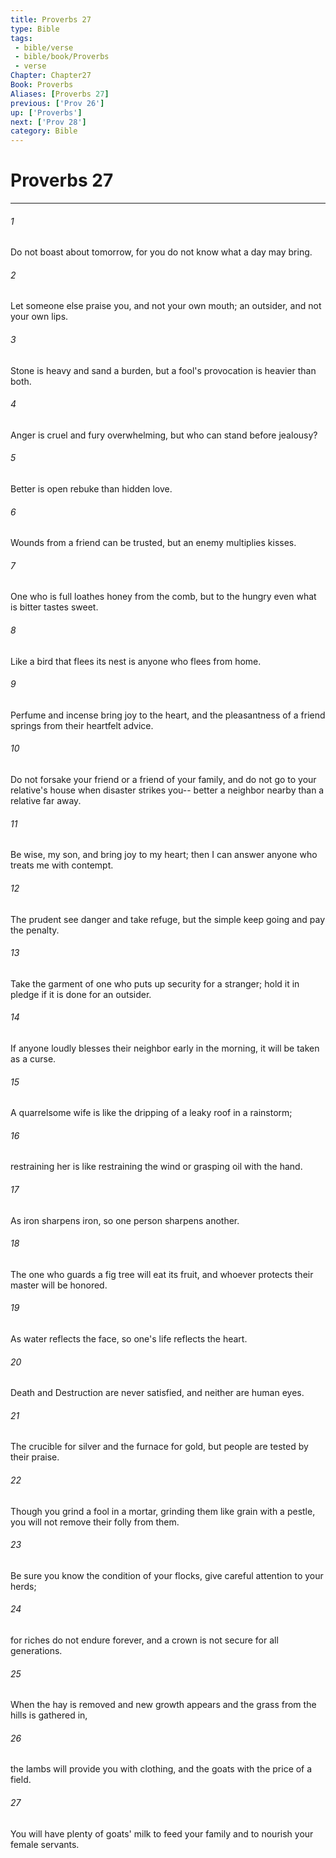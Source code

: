 ```yaml
---
title: Proverbs 27
type: Bible
tags:
 - bible/verse
 - bible/book/Proverbs
 - verse
Chapter: Chapter27
Book: Proverbs
Aliases: [Proverbs 27]
previous: ['Prov 26']
up: ['Proverbs']
next: ['Prov 28']
category: Bible
---
```

# Proverbs 27

***


###### 1 
Do not boast about tomorrow, for you do not know what a day may bring. 

###### 2 
Let someone else praise you, and not your own mouth; an outsider, and not your own lips. 

###### 3 
Stone is heavy and sand a burden, but a fool's provocation is heavier than both. 

###### 4 
Anger is cruel and fury overwhelming, but who can stand before jealousy? 

###### 5 
Better is open rebuke than hidden love. 

###### 6 
Wounds from a friend can be trusted, but an enemy multiplies kisses. 

###### 7 
One who is full loathes honey from the comb, but to the hungry even what is bitter tastes sweet. 

###### 8 
Like a bird that flees its nest is anyone who flees from home. 

###### 9 
Perfume and incense bring joy to the heart, and the pleasantness of a friend springs from their heartfelt advice. 

###### 10 
Do not forsake your friend or a friend of your family, and do not go to your relative's house when disaster strikes you-- better a neighbor nearby than a relative far away. 

###### 11 
Be wise, my son, and bring joy to my heart; then I can answer anyone who treats me with contempt. 

###### 12 
The prudent see danger and take refuge, but the simple keep going and pay the penalty. 

###### 13 
Take the garment of one who puts up security for a stranger; hold it in pledge if it is done for an outsider. 

###### 14 
If anyone loudly blesses their neighbor early in the morning, it will be taken as a curse. 

###### 15 
A quarrelsome wife is like the dripping of a leaky roof in a rainstorm; 

###### 16 
restraining her is like restraining the wind or grasping oil with the hand. 

###### 17 
As iron sharpens iron, so one person sharpens another. 

###### 18 
The one who guards a fig tree will eat its fruit, and whoever protects their master will be honored. 

###### 19 
As water reflects the face, so one's life reflects the heart. 

###### 20 
Death and Destruction are never satisfied, and neither are human eyes. 

###### 21 
The crucible for silver and the furnace for gold, but people are tested by their praise. 

###### 22 
Though you grind a fool in a mortar, grinding them like grain with a pestle, you will not remove their folly from them. 

###### 23 
Be sure you know the condition of your flocks, give careful attention to your herds; 

###### 24 
for riches do not endure forever, and a crown is not secure for all generations. 

###### 25 
When the hay is removed and new growth appears and the grass from the hills is gathered in, 

###### 26 
the lambs will provide you with clothing, and the goats with the price of a field. 

###### 27 
You will have plenty of goats' milk to feed your family and to nourish your female servants. 

